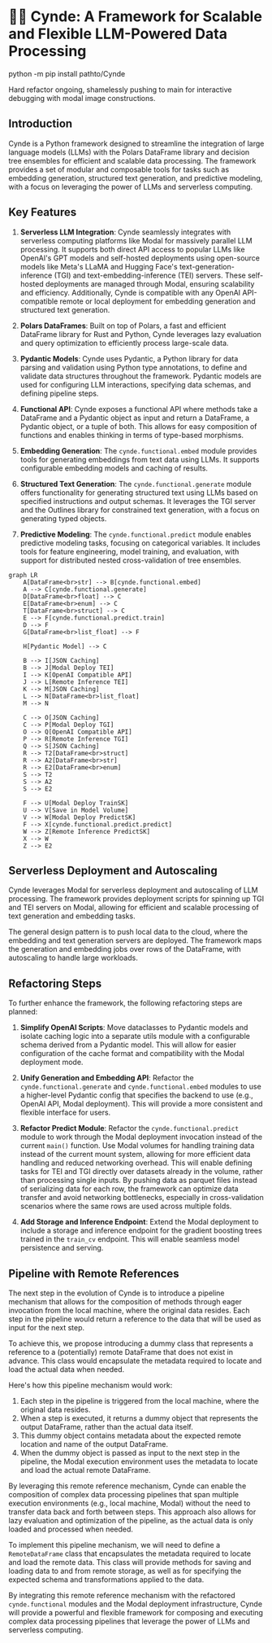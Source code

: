 
# 🌿✨ Cynde: A Framework for Scalable and Flexible LLM-Powered Data Processing
python -m pip install pathto/Cynde

Hard refactor ongoing, shamelessly pushing to main for interactive debugging with modal image constructions. 
## Introduction

Cynde is a Python framework designed to streamline the integration of large language models (LLMs) with the Polars DataFrame library and decision tree ensembles for efficient and scalable data processing. The framework provides a set of modular and composable tools for tasks such as embedding generation, structured text generation, and predictive modeling, with a focus on leveraging the power of LLMs and serverless computing.

## Key Features

1. **Serverless LLM Integration**: Cynde seamlessly integrates with serverless computing platforms like Modal for massively parallel LLM processing. It supports both direct API access to popular LLMs like OpenAI's GPT models and self-hosted deployments using open-source models like Meta's LLaMA and Hugging Face's text-generation-inference (TGI) and text-embedding-inference (TEI) servers. These self-hosted deployments are managed through Modal, ensuring scalability and efficiency. Additionally, Cynde is compatible with any OpenAI API-compatible remote or local deployment for embedding generation and structured text generation.

2. **Polars DataFrames**: Built on top of Polars, a fast and efficient DataFrame library for Rust and Python, Cynde leverages lazy evaluation and query optimization to efficiently process large-scale data.

3. **Pydantic Models**: Cynde uses Pydantic, a Python library for data parsing and validation using Python type annotations, to define and validate data structures throughout the framework. Pydantic models are used for configuring LLM interactions, specifying data schemas, and defining pipeline steps.

4. **Functional API**: Cynde exposes a functional API where methods take a DataFrame and a Pydantic object as input and return a DataFrame, a Pydantic object, or a tuple of both. This allows for easy composition of functions and enables thinking in terms of type-based morphisms.

5. **Embedding Generation**: The `cynde.functional.embed` module provides tools for generating embeddings from text data using LLMs. It supports configurable embedding models and caching of results.

6. **Structured Text Generation**: The `cynde.functional.generate` module offers functionality for generating structured text using LLMs based on specified instructions and output schemas. It leverages the TGI server and the Outlines library for constrained text generation, with a focus on generating typed objects.

7. **Predictive Modeling**: The `cynde.functional.predict` module enables predictive modeling tasks, focusing on categorical variables. It includes tools for feature engineering, model training, and evaluation, with support for distributed nested cross-validation of tree ensembles.

```mermaid
graph LR
    A[DataFrame<br>str] --> B[cynde.functional.embed]
    A --> C[cynde.functional.generate]
    D[DataFrame<br>float] --> C
    E[DataFrame<br>enum] --> C
    T[DataFrame<br>struct] --> C
    E --> F[cynde.functional.predict.train]
    D --> F
    G[DataFrame<br>list_float] --> F

    H[Pydantic Model] --> C

    B --> I[JSON Caching]
    B --> J[Modal Deploy TEI]
    I --> K[OpenAI Compatible API]
    J --> L[Remote Inference TEI]
    K --> M[JSON Caching]
    L --> N[DataFrame<br>list_float]
    M --> N

    C --> O[JSON Caching]
    C --> P[Modal Deploy TGI]
    O --> Q[OpenAI Compatible API]
    P --> R[Remote Inference TGI]
    Q --> S[JSON Caching]
    R --> T2[DataFrame<br>struct]
    R --> A2[DataFrame<br>str]
    R --> E2[DataFrame<br>enum]
    S --> T2
    S --> A2
    S --> E2

    F --> U[Modal Deploy TrainSK]
    U --> V[Save in Model Volume]
    V --> W[Modal Deploy PredictSK]
    F --> X[cynde.functional.predict.predict]
    W --> Z[Remote Inference PredictSK]
    X --> W
    Z --> E2
```

## Serverless Deployment and Autoscaling

Cynde leverages Modal for serverless deployment and autoscaling of LLM processing. The framework provides deployment scripts for spinning up TGI and TEI servers on Modal, allowing for efficient and scalable processing of text generation and embedding tasks.

The general design pattern is to push local data to the cloud, where the embedding and text generation servers are deployed. The framework maps the generation and embedding jobs over rows of the DataFrame, with autoscaling to handle large workloads.

## Refactoring Steps

To further enhance the framework, the following refactoring steps are planned:

1. **Simplify OpenAI Scripts**: Move dataclasses to Pydantic models and isolate caching logic into a separate utils module with a configurable schema derived from a Pydantic model. This will allow for easier configuration of the cache format and compatibility with the Modal deployment mode.

2. **Unify Generation and Embedding API**: Refactor the `cynde.functional.generate` and `cynde.functional.embed` modules to use a higher-level Pydantic config that specifies the backend to use (e.g., OpenAI API, Modal deployment). This will provide a more consistent and flexible interface for users.

3. **Refactor Predict Module**: Refactor the `cynde.functional.predict` module to work through the Modal deployment invocation instead of the current `main()` function. Use Modal volumes for handling training data instead of the current mount system, allowing for more efficient data handling and reduced networking overhead. This will enable defining tasks for TEI and TGI directly over datasets already in the volume, rather than processing single inputs. By pushing data as parquet files instead of serializing data for each row, the framework can optimize data transfer and avoid networking bottlenecks, especially in cross-validation scenarios where the same rows are used across multiple folds.

4. **Add Storage and Inference Endpoint**: Extend the Modal deployment to include a storage and inference endpoint for the gradient boosting trees trained in the `train_cv` endpoint. This will enable seamless model persistence and serving.

## Pipeline with Remote References

The next step in the evolution of Cynde is to introduce a pipeline mechanism that allows for the composition of methods through eager invocation from the local machine, where the original data resides. Each step in the pipeline would return a reference to the data that will be used as input for the next step.

To achieve this, we propose introducing a dummy class that represents a reference to a (potentially) remote DataFrame that does not exist in advance. This class would encapsulate the metadata required to locate and load the actual data when needed.

Here's how this pipeline mechanism would work:

1. Each step in the pipeline is triggered from the local machine, where the original data resides.
2. When a step is executed, it returns a dummy object that represents the output DataFrame, rather than the actual data itself.
3. This dummy object contains metadata about the expected remote location and name of the output DataFrame.
4. When the dummy object is passed as input to the next step in the pipeline, the Modal execution environment uses the metadata to locate and load the actual remote DataFrame.

By leveraging this remote reference mechanism, Cynde can enable the composition of complex data processing pipelines that span multiple execution environments (e.g., local machine, Modal) without the need to transfer data back and forth between steps. This approach also allows for lazy evaluation and optimization of the pipeline, as the actual data is only loaded and processed when needed.

To implement this pipeline mechanism, we will need to define a `RemoteDataFrame` class that encapsulates the metadata required to locate and load the remote data. This class will provide methods for saving and loading data to and from remote storage, as well as for specifying the expected schema and transformations applied to the data.

By integrating this remote reference mechanism with the refactored `cynde.functional` modules and the Modal deployment infrastructure, Cynde will provide a powerful and flexible framework for composing and executing complex data processing pipelines that leverage the power of LLMs and serverless computing.

